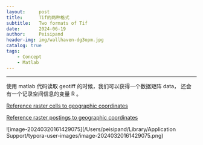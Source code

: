 ```yaml
---
layout:     post
title:      Tif的两种格式
subtitle:   Two formats of Tif
date:       2024-06-19
author:     Peisipand
header-img: img/wallhaven-dg3opm.jpg
catalog: true
tags:
    - Concept
    - Matlab
---
```



---

使用 matlab 代码读取 geotiff 的时候，我们可以获得一个数据矩阵 data， 还会有一个记录空间信息的变量 R 。

[Reference raster cells to geographic coordinates](https://ww2.mathworks.cn/help/map/ref/map.rasterref.geographiccellsreference.html)

[Reference raster postings to geographic coordinates](https://ww2.mathworks.cn/help/map/ref/map.rasterref.geographicpostingsreference.html)

![image-20240320161429075](/Users/peisipand/Library/Application Support/typora-user-images/image-20240320161429075.png)

